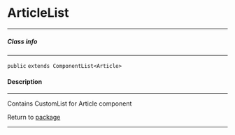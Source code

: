 # ArticleList
---

##### Class info
---

`public` `extends ComponentList<Article>`

#### Description
---

Contains CustomList for Article component

Return to [package](../Packages/website_list.md)

---
